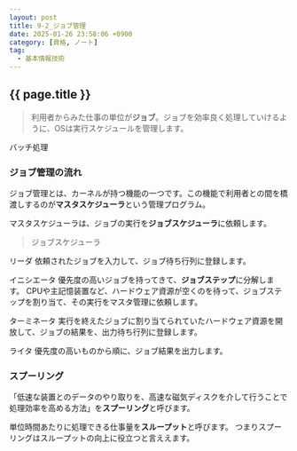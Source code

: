 ```yaml
---
layout: post
title: 9-2_ジョブ管理
date: 2025-01-26 23:58:06 +0900
category: [資格, ノート]
tag: 
  - 基本情報技術
---
```


## {{ page.title }}

> 利用者からみた仕事の単位が**ジョブ**。ジョブを効率良く処理していけるように、OSは実行スケジュールを管理します。

バッチ処理

### ジョブ管理の流れ

ジョブ管理とは、カーネルが持つ機能の一つです。この機能で利用者との間を橋渡しするのが**マスタスケジューラ**という管理プログラム。

マスタスケジューラは、ジョブの実行を**ジョブスケジューラ**に依頼します。

> ジョブスケジューラ

リーダ
依頼されたジョブを入力して、ジョブ待ち行列に登録します。

イニシエータ
優先度の高いジョブを持ってきて、**ジョブステップ**に分解します。
CPUや主記憶装置など、ハードウェア資源が空くのを待って、ジョブステップを割り当て、その実行をマスタ管理に依頼します。

ターミネータ
実行を終えたジョブに割り当てられていたハードウェア資源を開放して、ジョブの結果を、出力待ち行列に登録します。

ライタ
優先度の高いものから順に、ジョブ結果を出力します。

### スプーリング

「低速な装置とのデータのやり取りを、高速な磁気ディスクを介して行うことで処理効率を高める方法」を**スプーリング**と呼びます。

単位時間あたりに処理できる仕事量を**スループット**と呼びます。
つまりスプーリングはスループットの向上に役立つと言ええます。
